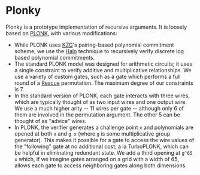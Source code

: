 # Plonky

Plonky is a prototype implementation of recursive arguments. It is loosely based on [PLONK](https://eprint.iacr.org/2019/953), with various modifications:

* While PLONK uses [KZG](https://www.iacr.org/cryptodb/data/paper.php?pubkey=23846)'s pairing-based polynomial commitment scheme, we use the [Halo](https://eprint.iacr.org/2019/1021) technique to recursively verify discrete log based polynomial commitments.
* The standard PLONK model was designed for arithmetic circuits; it uses a single constraint to verify additive and multiplicative relationships. We use a variety of custom gates, such as a gate which performs a full round of a [Rescue](https://eprint.iacr.org/2019/426) permutation. The maximum degree of our constraints is 7.
* In the standard version of PLONK, each gate interacts with three wires, which are typically thought of as two input wires and one output wire. We use a much higher arity -- 11 wires per gate -- although only 6 of them are involved in the permutation argument. The other 5 can be thought of as "advice" wires.
* In PLONK, the verifier generates a challenge point `x` and polynomials are opened at both `x` and `g x` (where `g` is some multiplicative group generator). This makes it possible for a gate to access the wire values of the "following" gate at no additional cost, a la TurboPLONK, which can be helpful in eliminating redundant state. We add a third opening at `g^65 x` which, if we imagine gates arranged on a grid with a width of 65, allows each gate to access neighboring gates along both dimensions.
